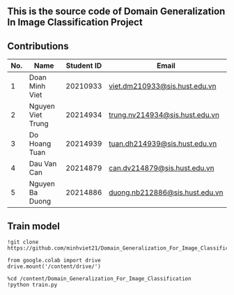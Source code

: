 ## This is the source code of Domain Generalization In Image Classification Project

## Contributions

| No. | Name              | Student ID | Email                                  |
|-----|-------------------|------------|----------------------------------------|
| 1   | Doan Minh Viet    | 20210933   | viet.dm210933@sis.hust.edu.vn          |
| 2   | Nguyen Viet Trung | 20214934   | trung.nv214934@sis.hust.edu.vn         |
| 3   | Do Hoang Tuan     | 20214939   | tuan.dh214939@sis.hust.edu.vn          |
| 4   | Dau Van Can       | 20214879   | can.dv214879@sis.hust.edu.vn           |
| 5   | Nguyen Ba Duong   | 20214886   | duong.nb212886@sis.hust.edu.vn         |

## Train model ##
```
!git clone https://github.com/minhviet21/Domain_Generalization_For_Image_Classification
```
```
from google.colab import drive
drive.mount('/content/drive/')
```
```
%cd /content/Domain_Generalization_For_Image_Classification
!python train.py
```
